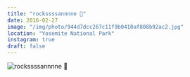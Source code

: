 ```yaml
---
title: "rockssssannnne 🎺"
date: 2016-02-27
image: "/img/photo/944d7dcc267c11f9b0410af808b92ac2.jpg"
location: "Yosemite National Park"
instagram: true
draft: false
---
```


![rockssssannnne 🎺](/img/photo/944d7dcc267c11f9b0410af808b92ac2.jpg)
